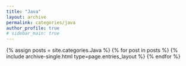 ```yaml
---
title: "Java"
layout: archive
permalink: categories/java
author_profile: true
# sidebar_main: true
---
```


{% assign posts = site.categories.Java %}
{% for post in posts %} {% include archive-single.html type=page.entries_layout %} {% endfor %}